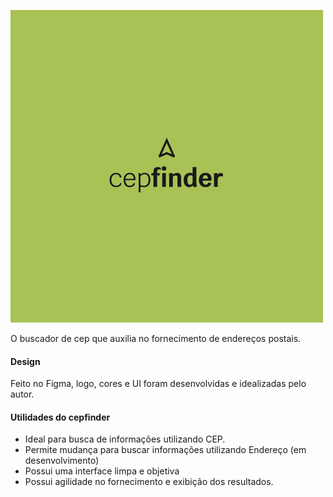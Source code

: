 ![cepfinder_logo](./res/logo.png)

O buscador de cep que auxilia no fornecimento de endereços postais.

#### Design

Feito no Figma, logo, cores e UI foram desenvolvidas e idealizadas pelo autor.

#### Utilidades do cepfinder

- Ideal para busca de informações utilizando CEP.
- Permite mudança para buscar informações utilizando Endereço (em desenvolvimento)
- Possui uma interface limpa e objetiva
- Possui agilidade no fornecimento e exibição dos resultados.
